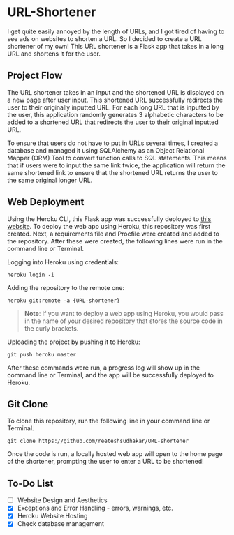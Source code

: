 # URL-Shortener
I get quite easily annoyed by the length of URLs, and I got tired of having to see ads on websites to shorten a URL. So I decided to create a URL shortener of my own! This URL shortener is a Flask app that takes in a long URL and shortens it for the user. 

## Project Flow
The URL shortener takes in an input and the shortened URL is displayed on a new page after user input. This shortened URL successfully redirects the user to their originally inputted URL. For each long URL that is inputted by the user, this application randomly generates 3 alphabetic characters to be added to a shortened URL that redirects the user to their original inputted URL. 

To ensure that users do not have to put in URLs several times, I created a database and managed it using SQLAlchemy as an Object Relational Mapper (ORM) Tool to convert function calls to SQL statements. This means that if users were to input the same link twice, the application will return the same shortened link to ensure that the shortened URL returns the user to the same original longer URL.

## Web Deployment
Using the Heroku CLI, this Flask app was successfully deployed to [this website](https://shorten-your-url.herokuapp.com/). To deploy the web app using Heroku, this repository was first created. Next, a requirements file and Procfile were created and added to the repository. After these were created, the following lines were run in the command line or Terminal.

Logging into Heroku using credentials:

`heroku login -i`

Adding the repository to the remote one:

`heroku git:remote -a {URL-shortener}`
> **Note**: If you want to deploy a web app using Heroku, you would pass in the name of your desired repository that stores the source code in the curly brackets.

Uploading the project by pushing it to Heroku:

`git push heroku master`

After these commands were run, a progress log will show up in the command line or Terminal, and the app will be successfully deployed to Heroku. 

## Git Clone

To clone this repository, run the following line in your command line or Terminal.

`git clone https://github.com/reeteshsudhakar/URL-shortener`

Once the code is run, a locally hosted web app will open to the home page of the shortener, prompting the user to enter a URL to be shortened! 

## To-Do List
* [ ] Website Design and Aesthetics 
* [X] Exceptions and Error Handling - errors, warnings, etc. 
* [X] Heroku Website Hosting
* [X] Check database management
